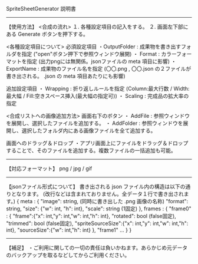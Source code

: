 SpriteSheetGenerator 説明書

***************************************************************************************
【使用方法】
<合成の流れ>
１. 各種設定項目の記入をする。
２. 画面左下部にある Generate ボタンを押下する。

<各種設定項目について>
必須設定項目
・OutputFolder : 成果物を書き出すフォルダを指定 ("open"ボタン押下で参照ウィンドウ展開)
・   Format    : カラーフォーマットを指定 (出力pngには無関係。jsonファイルの meta 項目に影響)
・ ExportName  : 成果物のファイル名を指定 (〇〇.png , 〇〇.json の２ファイルが書き出される。 .json の meta 項目あたりにも影響)

追加設定項目
・  Wrapping   : 折り返しルールを指定 
      (Column:最大行数 / Width:最大幅 / Fill:空きスペース挿入(最大幅の指定可))
・   Scaling   : 完成品の拡大率の指定 

<合成リストへの画像追加方法>
画面右下のボタン
・  AddFile  : 参照ウィンドウを展開し、選択したファイルを追加する。
・ AddFolder : 参照ウィンドウを展開し、選択したフォルダ内にある画像ファイルを全て追加する。

画面へのドラッグ＆ドロップ
・アプリ画面上にファイルをドラッグ＆ドロップすることで、そのファイルを追加する。複数ファイルの一括追加も可能。

***************************************************************************************
【対応フォーマット】
  png / jpg / gif

***************************************************************************************
【jsonファイル形式について】
書き出される json ファイル内の構造は以下の通りとなります。
(改行などは含まれておりません。全データ１行で書き出されます。)
{
  meta : {
    "image": string, (同時に書き出した .png 画像の名称)
    "format": string, 
    "size": {"w": int, "h": int},
    "scale": string (1固定)
  },
  frames : {
    "frame0" : {
      "frame":{"x": int,"y": int,"w": int,"h": int},
      "rotated": bool (false固定),
      "trimmed": bool (false固定),
      "spriteSourceSize":{"x": int,"y": int,"w": int,"h": int},
      "sourceSize":{"w": int,"h": int}
    },
    "frame1" ...
  }
}

***************************************************************************************
【補足】
・ご利用に関しての一切の責任は負いかねます。あらかじめ元データのバックアップを取るなどしてからご利用ください。
